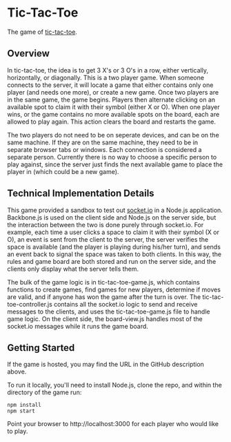 # Tic-Tac-Toe #
The game of [tic-tac-toe](http://en.wikipedia.org/wiki/Tic-tac-toe). 

## Overview ##
In tic-tac-toe, the idea is to get 3 X's or 3 O's in a row, either vertically,
horizontally, or diagonally. This is a two player game. When someone connects
to the server, it will locate a game that either contains only one player (and
needs one more), or create a new game. Once two players are in the same game,
the game begins. Players then alternate clicking on an available spot to claim
it with their symbol (either X or O). When one player wins, or the game contains
no more available spots on the board, each are allowed to play again. This action
clears the board and restarts the game.

The two players do not need to be on seperate devices, and can be on the same
machine. If they are on the same machine, they need to be in separate browser
tabs or windows. Each connection is considered a separate person. Currently there
is no way to choose a specific person to play against, since the server just finds
the next available game to place the player in (which could be a new game).

## Technical Implementation Details ##
This game provided a sandbox to test out [socket.io](http://socket.io/) in a
Node.js application. Backbone.js is used on the client side and Node.js on the
server side, but the interaction between the two is done purely through socket.io.
For example, each time a user clicks a space to claim it with their symbol (X or O),
an event is sent from the client to the server, the server verifies the space is
available (and the player is playing during his/her turn), and sends an event back to
signal the space was taken to both clients. In this way, the rules and game board
are both stored and run on the server side, and the clients only display what the
server tells them.

The bulk of the game logic is in tic-tac-toe-game.js, which contains functions to
create games, find games for new players, determine if moves are valid, and if
anyone has won the game after the turn is over. The tic-tac-toe-controller.js
contains all the socket.io logic to send and receive messages to the clients, and
uses the tic-tac-toe-game.js file to handle game logic. On the client side, the
board-view.js handles most of the socket.io messages while it runs the game
board.

## Getting Started ##
If the game is hosted, you may find the URL in the GitHub description above.  

To run it locally, you'll need to install Node.js, clone the repo, and within the
directory of the game run:  

<code>npm install</code>  
<code>npm start</code>

Point your browser to http://localhost:3000 for each player who would like to play.
